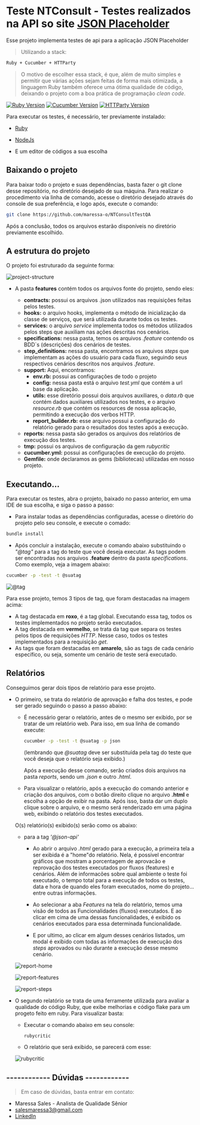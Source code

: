 # Teste NTConsult - Testes realizados na API so site [JSON Placeholder](https://jsonplaceholder.typicode.com)

Esse projeto implementa testes de api para a aplicação JSON Placeholder

> Utilizando a stack: 
```sh
Ruby + Cucumber + HTTParty
```
> O motivo de escolher essa stack, é que, além de muito simples e permitir que várias ações sejam feitas de forma mais otimizada, a linguagem Ruby também oferece uma ótima qualidade de código, deixando o projeto com a boa prática de programação _clean code_. 

[![Ruby Version][ruby-image]][ruby-url]
[![Cucumber Version][cucumber-image]][cucumber-url]
[![HTTParty Version][httparty-image]][httparty-url]

Para executar os testes, é necessário, ter previamente instalado:

* [Ruby](https://www.ruby-lang.org/pt/downloads/)
* [NodeJs](https://nodejs.org/pt-br/download/)

* E um editor de códigos a sua escolha

## Baixando o projeto

Para baixar todo o projeto e suas dependências, basta fazer o git clone desse repositório, no diretório desejado de sua máquina. 
Para realizar o procedimento via linha de comando, acesse o diretório desejado através do console de sua preferência, e logo após, execute o comando:
```sh
git clone https://github.com/maressa-o/NTConsultTestQA
```
Após a conclusão, todos os arquivos estarão disponíveis no diretório previamente escolhido.

## A estrutura do projeto

O projeto foi estruturado da seguinte forma:

![project-structure](https://github.com/maressa-o/NTConsultTestQA/blob/main/images/project-structure.png)

 * A pasta **features** contém todos os arquivos fonte do projeto, sendo eles:
 
     * **contracts:** possui os arquivos .json utilizados nas requisições feitas pelos testes.
     * **hooks:** o arquivo hooks, implementa o método de inicialização da classe de serviços, que será utilizada durante todos os testes.
     * **services:** o arquivo _service_ implementa todos os métodos utilizados pelos steps que auxiliam nas ações descritas nos cenários.
     * **specifications:** nessa pasta, temos os arquivos _.feature_ contendo os BDD`s (descrições) dos cenários de testes.
     * **step_definitions:** nessa pasta, encontramos os arquivos _steps_ que implementam as ações do usuário para cada fluxo, seguindo seus respectivos cenários descritos nos arquivos _.feature_.
     * **support:** Aqui, encontramos:
        * **env.rb:** possui as configurações de todo o projeto
        * **config:** nessa pasta está o arquivo _test.yml_ que contém a url base da aplicação.
        * **utils:** esse diretório possui dois arquivos auxiliares, o _data.rb_ que contém dados auxiliares utilizados nos testes, e o arquivo _resource.rb_ que contém os resources de nossa aplicação, permitindo a execução dos verbos HTTP.
        * **report_builder.rb:** esse arquivo possui a configuração do relatório gerado para o resultados dos testes após a execução.
     * **reports:** nessa pasta são gerados os arquivos dos relatórios de execução dos testes.
     * **tmp:** possui os arquivos de configuração da gem _rubycritic_
     * **cucumber.yml:** possui as configurações de execução do projeto.
     * **Gemfile:** onde declaramos as gems (bibliotecas) utilizadas em nosso projeto. 

## Executando...

Para executar os testes, abra o projeto, baixado no passo anterior, em uma IDE de sua escolha, e siga o passo a passo:

* Para instalar todas as dependências configuradas, acesse o diretório do projeto pelo seu console, e execute o comado:

```sh
bundle install
```

* Após concluir a instalação, execute o comando abaixo substituindo o _"@tag"_ para a tag do teste que você deseja executar. As tags podem ser encontradas nos arquivos  **.feature** dentro da pasta _specifications_. Como exemplo, veja a imagem abaixo:

```sh
cucumber -p -test -t @suatag
```

![@tag](https://github.com/maressa-o/NTConsultTestQA/blob/main/images/tags.png)

Para esse projeto, temos 3 tipos de tag, que foram destacadas na imagem acima:

* A tag destacada em **roxo**, é a tag global. Executando essa tag, todos os testes implementados no projeto serão executados.
* A tag destacada em **vermelho**, se trata da tag que separa os testes pelos tipos de requisições _HTTP_. Nesse caso, todos os testes implementados para a requisição _get_.
* As tags que foram destacadas em **amarelo**, são as tags de cada cenário específico, ou seja, somente um cenário de teste será executado.

## Relatórios

Conseguimos gerar dois tipos de relatório para esse projeto. 

* O primeiro, se trata do relatório de aprovação e falha dos testes, e pode ser gerado seguindo o passo a passo abaixo:

    * É necessário gerar o relatório, antes de o mesmo ser exibido, por se tratar de um relatório web. Para isso, em sua linha de comando execute:

      ```sh
      cucumber -p -test -t @suatag -p json
      ```
      (lembrando que _@suatag_ deve ser substituída pela tag do teste que você deseja que o relatório seja exibido.)

      Após a execução desse comando, serão criados dois arquivos na pasta _reports_, sendo um _.json_ e outro  _.html_. 

    * Para visualizar o relatório, após a execução do comando anterior e criação dos arquivos, com o botão direito clique no arquivo **.html** e escolha a opção de exibir na pasta. Após isso, basta dar um duplo clique sobre o arquivo, e o mesmo será renderizado em uma página web, exibindo o relatório dos testes executados.

  O(s) relatório(s) exibido(s) serão como os abaixo:

     * para a tag _'@json-api'_

       * Ao abrir o arquivo _.html_ gerado para a execução, a primeira tela a ser exibida é a "home"do relatório. Nela, é possivel encontrar gráficos que mostram a porcentagem de aprovacão e reprovação dos testes executados por fluxos (features) e cenários. Além de informacões sobre qual ambiente o teste foi executado, o tempo total para a execução de todos os testes, data e hora de quando eles foram executados, nome do projeto... entre outras informações.

       * Ao selecionar a aba _Features_ na tela do relatório, temos uma visão de todos as Funcionalidades (fluxos) executados. E ao clicar em cima de uma dessas funcionalidades, é exibido os cenários executados para essa determinada funcionalidade.

       * E por ultimo, ao clicar em algum desses cenários listados, um modal é exibido com todas as informações de execução dos _steps_ aprovados ou não durante a execução desse mesmo cenário.

       

     ![report-home](https://github.com/maressa-o/NTConsultTestQA/blob/main/images/report_home.png)

     ![report-features](https://github.com/maressa-o/NTConsultTestQA/blob/main/images/report_features.png)

     ![report-steps](https://github.com/maressa-o/NTConsultTestQA/blob/main/images/report_steps.png)

* O segundo relatório se trata de uma ferramente utilizada para avaliar a qualidade do código Ruby, que exibe melhorias e código flake para um progeto feito em ruby. Para visualizar basta:
      
    * Executar o comando abaixo em seu console:
      ```sh
      rubycritic
      ```
      
     * O relatório que será exibido, se parecerá com esse: 

     ![rubycritic](https://github.com/maressa-o/NTConsultTestQA/blob/main/images/rubycritic.png)


## ------------ Dúvidas ------------ 

> Em caso de dúvidas, basta entrar em contato:

* Maressa Sales - Analista de Qualidade Sênior
* salesmaressa3@gmail.com
* [LinkedIn](https://www.linkedin.com/in/maressa-sales-de-oliveira-3541a2151/)


[ruby-image]: https://img.shields.io/badge/ruby-2.6.3-red
[ruby-url]: https://www.ruby-lang.org/pt/
[cucumber-image]: https://img.shields.io/badge/cucumber-5.2.0-brightgreen
[cucumber-url]: https://cucumber.io/
[httparty-image]: https://img.shields.io/badge/httparty-0.18.1-yellow
[httparty-url]: https://rubygems.org/gems/httparty/versions/0.13.7?locale=pt-BR
